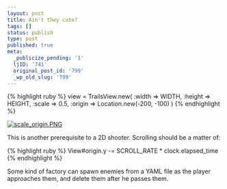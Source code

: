 ```yaml
---
layout: post
title: Ain't they cute?
tags: []
status: publish
type: post
published: true
meta:
  _publicize_pending: '1'
  ljID: '741'
  original_post_id: '799'
  _wp_old_slug: '799'
---
```

{% highlight ruby %}
view = TrailsView.new(
	:width => WIDTH,
	:height => HEIGHT,
	:scale => 0.5,
	:origin => Location.new(-200, -100)
)
{% endhighlight %}

<a href='http://jay.mcgavren.com/blog/archives/799/798/' rel='attachment wp-att-798' title='scale_origin.PNG'><img src='http://jay.mcgavren.com/blog/wp-content/uploads/2008/03/scale_origin.png' alt='scale_origin.PNG' /></a>

This is another prerequisite to a 2D shooter.  Scrolling should be a matter of:

{% highlight ruby %}
View#origin.y -= SCROLL_RATE * clock.elapsed_time
{% endhighlight %}

Some kind of factory can spawn enemies from a YAML file as the player approaches them, and delete them after he passes them.
